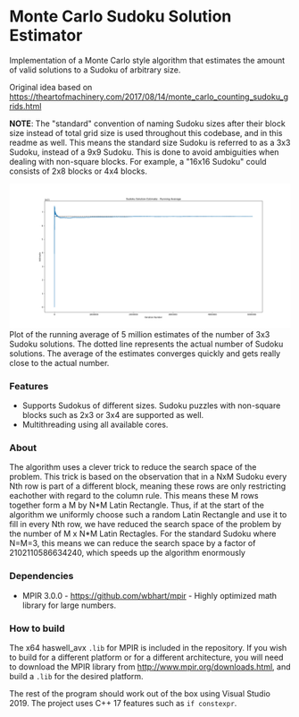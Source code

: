 # Monte Carlo Sudoku Solution Estimator

Implementation of a Monte Carlo style algorithm that estimates the amount of valid solutions to a Sudoku of arbitrary size.

Original idea based on <a>https://theartofmachinery.com/2017/08/14/monte_carlo_counting_sudoku_grids.html</a>

<b>NOTE</b>: The "standard" convention of naming Sudoku sizes after their block size instead of total grid size is used throughout this codebase,
and in this readme as well. This means the standard size Sudoku is referred to as a 3x3 Sudoku, instead of a 9x9 Sudoku.
This is done to avoid ambiguities when dealing with non-square blocks. For example, a "16x16 Sudoku" could consists of 2x8 blocks or 4x4 blocks.

![Figure:_Sudoku 3x3 - Running Average of Estimates](Figures/Sudoku_3x3.png)
Plot of the running average of 5 million estimates of the number of 3x3 Sudoku solutions. The dotted line represents the actual number of Sudoku solutions. The average of the estimates converges quickly and gets really close to the actual number.

### Features
- Supports Sudokus of different sizes. Sudoku puzzles with non-square blocks such as 2x3 or 3x4 are supported as well.
- Multithreading using all available cores.

### About

The algorithm uses a clever trick to reduce the search space of the problem. This trick is based on the observation that in a NxM Sudoku every Nth row is part of a different block, meaning these rows are only restricting eachother with regard to the column rule. This means these M rows together form a M by N\*M Latin Rectangle.
Thus, if at the start of the algorithm we uniformly choose such a random Latin Rectangle and use it to fill in every Nth row, we have reduced the search space of the problem by the number of M x N\*M Latin Rectagles. For the standard Sudoku where N=M=3, this means we can reduce the search space by a factor of 2102110586634240, which speeds up the algorithm enormously

### Dependencies
- MPIR 3.0.0 - https://github.com/wbhart/mpir - Highly optimized math library for large numbers.

### How to build
The x64 haswell_avx ``.lib`` for MPIR is included in the repository. If you wish to build for a different platform or for a different architecture, you will need to download the MPIR library from http://www.mpir.org/downloads.html, and build a ``.lib`` for the desired platform.

The rest of the program should work out of the box using Visual Studio 2019. The project uses C++ 17 features such as ``if constexpr``.

